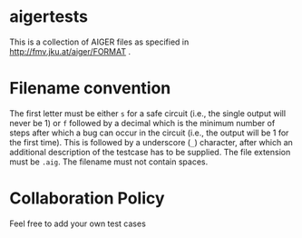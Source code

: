 # aigertests
This is a collection of AIGER files as specified in http://fmv.jku.at/aiger/FORMAT .

# Filename convention
The first letter must be either `s` for a safe circuit (i.e., the single output will never be 1) or `f` followed by a decimal which is the minimum number of steps after which a bug can occur in the circuit (i.e., the output will be 1 for the first time). This is followed by a underscore (`_`) character, after which an additional description of the testcase has to be supplied. The file extension must be `.aig`. The filename must not contain spaces.

# Collaboration Policy
Feel free to add your own test cases
